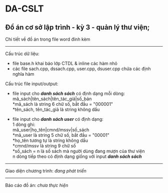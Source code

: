 # DA-CSLT
Đồ án cơ sở lập trình - kỳ 3 - quản lý thư viện;
-------------------------------------------------

Chi tiết về đồ án trong file word đính kèm

-------------------------------------------------

Cấu trúc dữ liệu: <br>
- file base.h khai báo lớp CTDL & inline các hàm nhỏ <br>
- các file sach.cpp, dssach.cpp, user.cpp, dsuser.cpp chứa các định nghĩa hàm <br>

Cấu trúc file input/output: <br>
- file input cho <b><i>danh sách sách</i></b> có định dạng mỗi dòng: <br>
mã_sách|tên_sách|tên_tác_giả|số_bản <br>
*mã_sách là string 6 chữ số, bắt đầu = "000001" <br>
*tên_sách, tên_tác_giả là string không dấu <br>

- file input cho <b><i>danh sách user</i></b> có định dạng: <br>
  1 dòng ghi: <br>
  mã_user|họ_tên|cmnd/mssv|số_sách <br>
  *mã_user là string 5 chữ số, bắt đầu = "00001" <br>
  *họ_tên tương tự là string không dấu <br>
  *cmnd/mssv là string 9 chữ số <br>
  *số_sách = n là số sách mà người dùng đang mượn của thư viện <br>
  n dòng tiếp theo có định dạng giống với input <b><i> danh sách sách </i></b> <br>
-------------------------------------------------

Giao diện chương trình: <i> đang phát triển </i>

-------------------------------------------------

Báo cáo đồ án: <i> chưa thực hiện </i>
